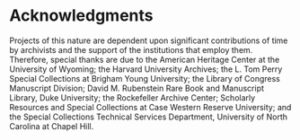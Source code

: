 # Acknowledgments

Projects of this nature are dependent upon significant contributions of time by archivists
and the support of the institutions that employ them. Therefore, special thanks are due to
the American Heritage Center at the University of Wyoming; the Harvard University
Archives; the L. Tom Perry Special Collections at Brigham Young University; the
Library of Congress Manuscript Division; David M. Rubenstein Rare Book and
Manuscript Library, Duke University; the Rockefeller Archive Center; Scholarly
Resources and Special Collections at Case Western Reserve University; and the Special
Collections Technical Services Department, University of North Carolina at Chapel Hill.
